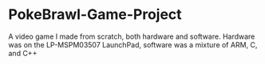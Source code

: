 # PokeBrawl-Game-Project
A video game I made from scratch, both hardware and software. Hardware was on the LP-MSPM03507 LaunchPad, software was a mixture of ARM, C, and C++

